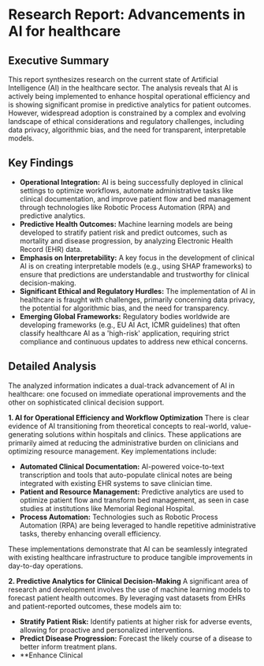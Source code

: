 # Research Report: Advancements in AI for healthcare

## Executive Summary
This report synthesizes research on the current state of Artificial Intelligence (AI) in the healthcare sector. The analysis reveals that AI is actively being implemented to enhance hospital operational efficiency and is showing significant promise in predictive analytics for patient outcomes. However, widespread adoption is constrained by a complex and evolving landscape of ethical considerations and regulatory challenges, including data privacy, algorithmic bias, and the need for transparent, interpretable models.

## Key Findings
*   **Operational Integration:** AI is being successfully deployed in clinical settings to optimize workflows, automate administrative tasks like clinical documentation, and improve patient flow and bed management through technologies like Robotic Process Automation (RPA) and predictive analytics.
*   **Predictive Health Outcomes:** Machine learning models are being developed to stratify patient risk and predict outcomes, such as mortality and disease progression, by analyzing Electronic Health Record (EHR) data.
*   **Emphasis on Interpretability:** A key focus in the development of clinical AI is on creating interpretable models (e.g., using SHAP frameworks) to ensure that predictions are understandable and trustworthy for clinical decision-making.
*   **Significant Ethical and Regulatory Hurdles:** The implementation of AI in healthcare is fraught with challenges, primarily concerning data privacy, the potential for algorithmic bias, and the need for transparency.
*   **Emerging Global Frameworks:** Regulatory bodies worldwide are developing frameworks (e.g., EU AI Act, ICMR guidelines) that often classify healthcare AI as a 'high-risk' application, requiring strict compliance and continuous updates to address new ethical concerns.

## Detailed Analysis
The analyzed information indicates a dual-track advancement of AI in healthcare: one focused on immediate operational improvements and the other on sophisticated clinical decision support.

**1. AI for Operational Efficiency and Workflow Optimization**
There is clear evidence of AI transitioning from theoretical concepts to real-world, value-generating solutions within hospitals and clinics. These applications are primarily aimed at reducing the administrative burden on clinicians and optimizing resource management. Key implementations include:
*   **Automated Clinical Documentation:** AI-powered voice-to-text transcription and tools that auto-populate clinical notes are being integrated with existing EHR systems to save clinician time.
*   **Patient and Resource Management:** Predictive analytics are used to optimize patient flow and transform bed management, as seen in case studies at institutions like Memorial Regional Hospital.
*   **Process Automation:** Technologies such as Robotic Process Automation (RPA) are being leveraged to handle repetitive administrative tasks, thereby enhancing overall efficiency.

These implementations demonstrate that AI can be seamlessly integrated with existing healthcare infrastructure to produce tangible improvements in day-to-day operations.

**2. Predictive Analytics for Clinical Decision-Making**
A significant area of research and development involves the use of machine learning models to forecast patient health outcomes. By leveraging vast datasets from EHRs and patient-reported outcomes, these models aim to:
*   **Stratify Patient Risk:** Identify patients at higher risk for adverse events, allowing for proactive and personalized interventions.
*   **Predict Disease Progression:** Forecast the likely course of a disease to better inform treatment plans.
*   **Enhance Clinical